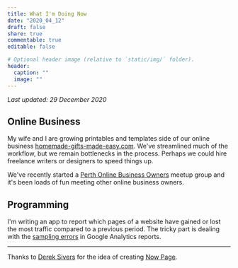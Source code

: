 ```yaml
---
title: What I'm Doing Now
date: "2020_04_12"
draft: false
share: true
commentable: true
editable: false

# Optional header image (relative to `static/img/` folder).
header:
  caption: ""
  image: ""
---
```


_Last updated: 29 December 2020_

## Online Business

My wife and I are growing printables and templates side of our online business [homemade-gifts-made-easy.com](https://www.homemade-gifts-made-easy.com). We've streamlined much of the workflow, but we remain bottlenecks in the process. Perhaps we could hire freelance writers or designers to speed things up. 

We've recently started a [Perth Online Business Owners](https://www.meetup.com/Perth-Online-Business-Owners/) meetup group and it's been loads of fun meeting other online business owners.


## Programming

I'm writing an app to report which pages of a website have gained or lost the most traffic compared to a previous period. The tricky part is dealing with the [sampling errors](https://support.google.com/analytics/answer/2637192?hl=en) in Google Analytics reports.


<hr>

Thanks to [Derek Sivers](https://sivers.org/now) for the idea of creating [Now Page](https://nownownow.com/about).